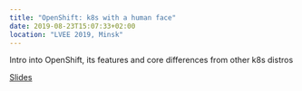 ```yaml
---
title: "OpenShift: k8s with a human face"
date: 2019-08-23T15:07:33+02:00
location: "LVEE 2019, Minsk"
---
```

  Intro into OpenShift, its features and core differences from other k8s distros

  [Slides](https://vrutkovs.github.io/slides-openshift-k8s-human-face/)
